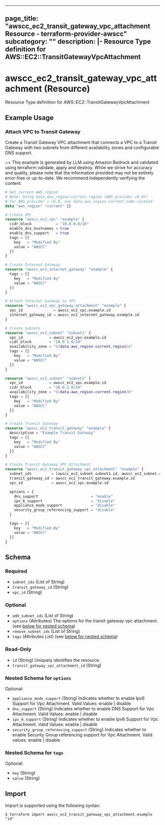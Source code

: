
---
page_title: "awscc_ec2_transit_gateway_vpc_attachment Resource - terraform-provider-awscc"
subcategory: ""
description: |-
  Resource Type definition for AWS::EC2::TransitGatewayVpcAttachment
---

# awscc_ec2_transit_gateway_vpc_attachment (Resource)

Resource Type definition for AWS::EC2::TransitGatewayVpcAttachment

## Example Usage

### Attach VPC to Transit Gateway

Create a Transit Gateway VPC attachment that connects a VPC to a Transit Gateway with two subnets from different availability zones and configurable DNS support.

~> This example is generated by LLM using Amazon Bedrock and validated using terraform validate, apply and destroy. While we strive for accuracy and quality, please note that the information provided may not be entirely error-free or up-to-date. We recommend independently verifying the content.

```terraform
# Get current AWS region
# Note: Using data.aws_region.current.region (AWS provider v6.0+)
# For AWS provider < v6.0, use data.aws_region.current.name instead
data "aws_region" "current" {}

# Create VPC
resource "awscc_ec2_vpc" "example" {
  cidr_block           = "10.0.0.0/16"
  enable_dns_hostnames = true
  enable_dns_support   = true
  tags = [{
    key   = "Modified By"
    value = "AWSCC"
  }]
}

# Create Internet Gateway
resource "awscc_ec2_internet_gateway" "example" {
  tags = [{
    key   = "Modified By"
    value = "AWSCC"
  }]
}

# Attach Internet Gateway to VPC
resource "awscc_ec2_vpc_gateway_attachment" "example" {
  vpc_id              = awscc_ec2_vpc.example.id
  internet_gateway_id = awscc_ec2_internet_gateway.example.id
}

# Create Subnets
resource "awscc_ec2_subnet" "subnet1" {
  vpc_id            = awscc_ec2_vpc.example.id
  cidr_block        = "10.0.1.0/24"
  availability_zone = "${data.aws_region.current.region}a"
  tags = [{
    key   = "Modified By"
    value = "AWSCC"
  }]
}

resource "awscc_ec2_subnet" "subnet2" {
  vpc_id            = awscc_ec2_vpc.example.id
  cidr_block        = "10.0.2.0/24"
  availability_zone = "${data.aws_region.current.region}b"
  tags = [{
    key   = "Modified By"
    value = "AWSCC"
  }]
}

# Create Transit Gateway
resource "awscc_ec2_transit_gateway" "example" {
  description = "Example Transit Gateway"
  tags = [{
    key   = "Modified By"
    value = "AWSCC"
  }]
}

# Create Transit Gateway VPC Attachment
resource "awscc_ec2_transit_gateway_vpc_attachment" "example" {
  subnet_ids         = [awscc_ec2_subnet.subnet1.id, awscc_ec2_subnet.subnet2.id]
  transit_gateway_id = awscc_ec2_transit_gateway.example.id
  vpc_id             = awscc_ec2_vpc.example.id

  options = {
    dns_support                        = "enable"
    ipv_6_support                      = "disable"
    appliance_mode_support             = "disable"
    security_group_referencing_support = "disable"
  }

  tags = [{
    key   = "Modified By"
    value = "AWSCC"
  }]
}
```

<!-- schema generated by tfplugindocs -->
## Schema

### Required

- `subnet_ids` (List of String)
- `transit_gateway_id` (String)
- `vpc_id` (String)

### Optional

- `add_subnet_ids` (List of String)
- `options` (Attributes) The options for the transit gateway vpc attachment. (see [below for nested schema](#nestedatt--options))
- `remove_subnet_ids` (List of String)
- `tags` (Attributes List) (see [below for nested schema](#nestedatt--tags))

### Read-Only

- `id` (String) Uniquely identifies the resource.
- `transit_gateway_vpc_attachment_id` (String)

<a id="nestedatt--options"></a>
### Nested Schema for `options`

Optional:

- `appliance_mode_support` (String) Indicates whether to enable Ipv6 Support for Vpc Attachment. Valid Values: enable | disable
- `dns_support` (String) Indicates whether to enable DNS Support for Vpc Attachment. Valid Values: enable | disable
- `ipv_6_support` (String) Indicates whether to enable Ipv6 Support for Vpc Attachment. Valid Values: enable | disable
- `security_group_referencing_support` (String) Indicates whether to enable Security Group referencing support for Vpc Attachment. Valid values: enable | disable


<a id="nestedatt--tags"></a>
### Nested Schema for `tags`

Optional:

- `key` (String)
- `value` (String)

## Import

Import is supported using the following syntax:

```shell
$ terraform import awscc_ec2_transit_gateway_vpc_attachment.example "id"
```
